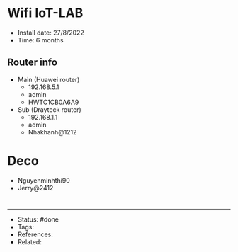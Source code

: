 # Wifi IoT-LAB
- Install date: 27/8/2022
- Time: 6 months

## Router info
- Main (Huawei router)
	- 192.168.5.1
	- admin
	- HWTC1CB0A6A9
- Sub (Drayteck router)
	- 192.168.1.1
	- admin
	- Nhakhanh@1212

# Deco
- Nguyenminhthi90
- Jerry@2412

#
---
- Status: #done
- Tags:
- References:
- Related:
